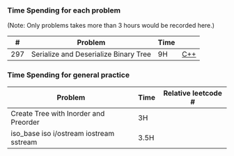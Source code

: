 

### Time Spending for each problem

(Note: Only problems takes more than 3 hours would be recorded here.)

| # |Problem								|Time			|	|
|---|------									|---			|---|
|297|Serialize and Deserialize Binary Tree	|9H				|[C++](./cpp/serializeAndDeserializeBinaryTree.cpp)|


### Time Spending for general practice 

|Problem									|Time			|Relative leetcode #|
|------										|---			| ---				|
|Create Tree with Inorder and Preorder		|3H				|					|
|iso_base iso i/ostream iostream sstream	|3.5H			|					|



